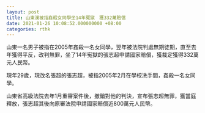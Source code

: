 ```yaml
---
layout: post
title: 山東漢被指姦殺女同學坐14年冤獄　獲332萬賠償
date: 2021-01-26 10:08:52.000000000 +08:00
categories: rthk
---
```


山東一名男子被指在2005年姦殺一名女同學，翌年被法院判處無期徒期，直至去年獲得平反，改判無罪，坐了14年寃獄的張志超申請國家賠償，獲裁定獲得332萬元人民幣。

現年29歲，現改名張超的張志超，被指2005年2月在學校洗手間，姦殺一名女同學。

山東省高級法院去年1月重審案件後，撤銷對他的判決，宣布張志超無罪，獲當庭釋放，張志超其後向原審法院申請國家賠償近800萬元人民幣。
